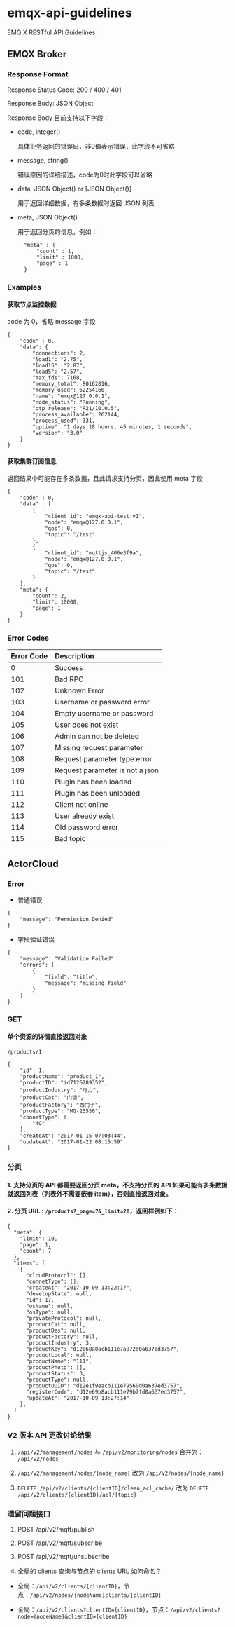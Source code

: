 # emqx-api-guidelines

EMQ X RESTful API Guidelines

## EMQX Broker

### Response Format

Response Status Code: 200 / 400 / 401

Response Body: JSON Object

Response Body 目前支持以下字段：

- code, integer()

  具体业务返回的错误码，非0值表示错误，此字段不可省略

- message, string()

  错误原因的详细描述，code为0时此字段可以省略
  
- data, JSON Object() or [JSON Object()]

  用于返回详细数据，有多条数据时返回 JSON 列表
  
- meta, JSON Object()

  用于返回分页的信息，例如：
  
  ```
  	"meta" : {
  		"count" : 1,
  		"limit" : 1000,
  		"page" : 1
  	}
  ```

### Examples

#### 获取节点监控数据

code 为 0，省略 message 字段

```
{
	"code" : 0,
	"data": {
		"connections": 2,
		"load1": "2.75",
		"load15": "2.87",
		"load5": "2.57",
		"max_fds": 7168,
		"memory_total": 80162816,
		"memory_used": 62254160,
		"name": "emqx@127.0.0.1",
		"node_status": "Running",
		"otp_release": "R21/10.0.5",
		"process_available": 262144,
		"process_used": 331,
		"uptime": "1 days,18 hours, 45 minutes, 1 seconds",
		"version": "3.0"
	}
}
```

#### 获取集群订阅信息

返回结果中可能存在多条数据，且此请求支持分页，因此使用 meta 字段

```
{
	"code" : 0,
	"data" : [
		{
			"client_id": "emqx-api-test:v1",
			"node": "emqx@127.0.0.1",
			"qos": 0,
			"topic": "/test"
		},
		{
			"client_id": "mqttjs_406e3f9a",
			"node": "emqx@127.0.0.1",
			"qos": 0,
			"topic": "/test"
		}
	],
	"meta": {
		"count": 2,
		"limit": 10000,
		"page": 1
	}
}
```
### Error Codes

| Error Code | Description                     |
| :--------- | :------------------------------ |
| 0          | Success                         |
| 101        | Bad RPC                         |
| 102        | Unknown Error                   |
| 103        | Username or password error      |
| 104        | Empty username or password      |
| 105        | User does not exist             |
| 106        | Admin can not be deleted        |
| 107        | Missing request parameter       |
| 108        | Request parameter type error    |
| 109        | Request parameter is not a json |
| 110        | Plugin has been loaded          |
| 111        | Plugin has been unloaded        |
| 112        | Client not online               |
| 113        | User already exist              |
| 114        | Old password error              |
| 115        | Bad topic                       |

## ActorCloud

### Error

- 普通错误

```
{
	"message": "Permission Denied"
}
```

- 字段验证错误

```
{
	"message": "Validation Failed"
	"errors": [
		{
			"field": "title",
			"message": "missing field"
		}
	]
}
```


### GET

#### 单个资源的详情直接返回对象

`/products/1`

```
{
    "id": 1,
    "productName": "product_1",
    "productID": "id7126289352",
    "productIndustry": "电力",
    "productCat": "门锁",
    "productFactory": "西门子",
    "productType": "MG-23530",
    "connetType": [
        "4G"
    ],
    "createAt": "2017-01-15 07:03:44",
    "updateAt": "2017-01-22 08:15:59"
}
```

### 分页

#### 1. 支持分页的 API 都需要返回分页 meta，不支持分页的 API 如果可能有多条数据就返回列表（列表外不需要嵌套 item），否则直接返回对象。

#### 2. 分页 URL : `/products?_page=7&_limit=20`，返回样例如下：

```
{
  "meta": {
    "limit": 10, 
    "page": 1, 
    "count": 7
  }, 
  "items": [
    {
      "cloudProtocol": [], 
      "connetType": [], 
      "createAt": "2017-10-09 13:22:17", 
      "developState": null, 
      "id": 17, 
      "osName": null, 
      "osType": null, 
      "privateProtocol": null, 
      "productCat": null, 
      "productDes": null, 
      "productFactory": null, 
      "productIndustry": 3, 
      "productKey": "d12e68a8acb111e7a872d0a637ed3757", 
      "productLocal": null, 
      "productName": "111", 
      "productPhoto": [], 
      "productStatus": 3, 
      "productType": null, 
      "productUUID": "d12e1f9eacb111e79560d0a637ed3757", 
      "registerCode": "d12e69b8acb111e79b7fd0a637ed3757", 
      "updateAt": "2017-10-09 13:27:14"
    }, 
  ]
}
```

### V2 版本 API 更改讨论结果

1. `/api/v2/management/nodes` 与 `/api/v2/monitoring/nodes` 合并为： `/api/v2/nodes`

2. `/api/v2/management/nodes/{node_name}` 改为 `/api/v2/nodes/{node_name}`

3. `DELETE /api/v2/clients/{clientID}/clean_acl_cache/` 改为 `DELETE /api/v2/clients/{clientID}/acl/{topic}`


### 遗留问题接口

1. POST /api/v2/mqtt/publish

2. POST /api/v2/mqtt/subscribe

3. POST /api/v2/mqtt/unsubscribe

4. 全局的 clients 查询与节点的 clients URL 如何命名？

- 全局：`/api/v2/clients/{clientID}`，节点：`/api/v2/nodes/{nodeName}clients/{clientID}`

- 全局：`/api/v2/clients?clientID={clientID}`，节点：`/api/v2/clients?node={nodeName}&clientID={clientID}`



	
	
	